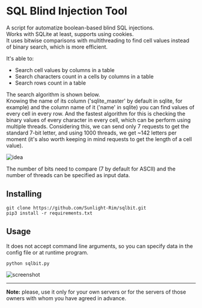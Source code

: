 # SQL Blind Injection Tool
A script for automatize boolean-based blind SQL injections. \
Works with SQLite at least, supports using cookies. \
It uses bitwise comparisons with multithreading to find cell values instead of binary search, which is more efficient.

It's able to:
* Search cell values by columns in a table
* Search characters count in a cells by columns in a table
* Search rows count in a table

The search algorithm is shown below. \
Knowing the name of its column ('sqlite_master' by default in sqlite, for example) and the column name of it ('name' in sqlite) you can find values ​​of every cell in every row. And the fastest algorithm for this is checking the binary values of every character in every cell, which can be perform using multiple threads. Considering this, we can send only 7 requests to get the standard 7-bit letter, and using 1000 threads, we get ~142 letters per moment (it's also worth keeping in mind requests to get the length of a cell value).

![idea](img/idea.jpg)

The number of bits need to compare (7 by default for ASCII) and the number of threads can be specified as input data.

## Installing
```
git clone https://github.com/Sunlight-Rim/sqlbit.git
pip3 install -r requirements.txt
```
## Usage
It does not accept command line arguments, so you can specify data in the config file or at runtime program.
```
python sqlbit.py
```

![screenshot](img/screenshot.png)

---
**Note:** please, use it only for your own servers or for the servers of those owners with whom you have agreed in advance.
